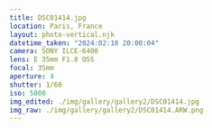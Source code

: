 ```yaml
---
title: DSC01414.jpg
location: Paris, France
layout: photo-vertical.njk
datetime_taken: "2024:02:10 20:00:04"
camera: SONY ILCE-6400
lens: E 35mm F1.8 OSS
focal: 35mm
aperture: 4
shutter: 1/60
iso: 5000
img_edited: ./img/gallery/gallery2/DSC01414.jpg
img_raw: ./img/gallery/gallery2/DSC01414.ARW.png
---
```

